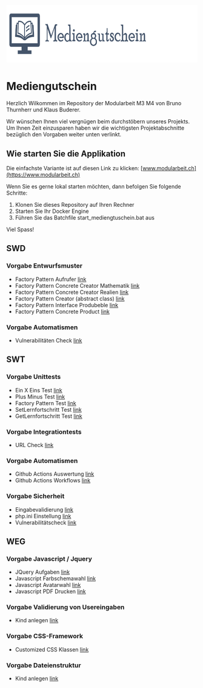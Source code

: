 
# <img src="./modularbeit/www/public/images/Logo.png" height=150 alt="Mediengutschein" />

# Mediengutschein
Herzlich Wilkommen im Repository der Modularbeit M3 M4 von Bruno Thurnherr und Klaus Buderer. 

Wir wünschen Ihnen viel vergnügen beim durchstöbern unseres Projekts. Um Ihnen Zeit einzusparen haben wir die wichtigsten Projektabschnitte bezüglich den Vorgaben weiter unten verlinkt. 

## Wie starten Sie die Applikation

Die einfachste Variante ist auf diesen Link zu klicken: [www.modularbeit.ch](https://www.modularbeit.ch)

Wenn Sie es gerne lokal starten möchten, dann befolgen Sie folgende Schritte:
1. Klonen Sie dieses Repository auf Ihren Rechner
2. Starten Sie Ihr Docker Engine
3. Führen Sie das Batchfile start_mediengtuschein.bat aus

Viel Spass!


## SWD
### Vorgabe Entwurfsmuster
- Factory Pattern Aufrufer [link](./modularbeit/www/model/lerneinheiten/LerninhaltModel.php)
- Factory Pattern Concrete Creator Mathematik [link](./modularbeit/www/model/lerneinheiten/ConcreteCreatorMathe.php)
- Factory Pattern Concrete Creator Realien [link](./modularbeit/www/model/lerneinheiten/ConcreteCreatorRealien.php)
- Factory Pattern Creator (abstract class) [link](./modularbeit/www/model/lerneinheiten/Creator.php)
- Factory Pattern Interface Produbeble [link](./modularbeit/www/model/lerneinheiten/Produceble.php)
- Factory Pattern Concrete Product [link](./modularbeit/www/model/lerneinheiten/EinXEins.php)

### Vorgabe Automatismen
- Vulnerabilitäten Check [link](./.github/workflows/vulnacheck.yml)
## SWT
### Vorgabe Unittests

- Ein X Eins Test  [link](./tests/EinXEinsTest.php)
- Plus Minus Test  [link](./tests/PlusMinusTest.php)
- Factory Pattern Test  [link](./tests/FactoryTest.php)
- SetLernfortschritt Test  [link](./tests/SetLernfortschrittTest.php)
- GetLernfortschritt Test  [link](./tests/GetLernfortschrittTest.php)

### Vorgabe Integrationtests
- URL Check  [link](./.github/workflows/urlcheck.yml)

### Vorgabe Automatismen
- Github Actions Auswertung [link](https://github.com/KlausBuderer/Modularbeit-M3_M4/actions)
- Github Actions Workflows [link](./.github/workflows/)

### Vorgabe Sicherheit
- Eingabevalidierung [link](./modularbeit/www/features/eltern/kind_hinzufuegen/kind_hinzufuegen_controller.php)
- php.ini Einstellung [link](./modularbeit/php/php.ini)
- Vulnerabilitätscheck [link](./.github/workflows/vulnacheck.yml)

## WEG

### Vorgabe Javascript / Jquery
- JQuery Aufgaben [link](./modularbeit/www/public/js/aufgaben.js)
- Javascript Farbschemawahl [link](./modularbeit/www/public/js/color.js)
- Javascript Avatarwahl [link](./modularbeit/www/public/js/avatar.js)
- Javascript PDF Drucken [link](./modularbeit/www/public/js/mg_verwaltung.js)

### Vorgabe Validierung von Usereingaben
- Kind anlegen [link](./modularbeit/www/features/eltern/kind_hinzufuegen/kind_hinzufuegen_controller.php)

### Vorgabe CSS-Framework
- Customized CSS Klassen [link](./modularbeit/www/public/css/customized.css)

### Vorgabe Dateienstruktur
- Kind anlegen [link](./modularbeit/www/public)




